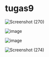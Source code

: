 # tugas9
 ![Screenshot (270)](https://user-images.githubusercontent.com/81528179/125190514-c9cb8800-e267-11eb-8b02-5796cbe876f3.png)


![image](https://user-images.githubusercontent.com/81528179/125190543-e962b080-e267-11eb-9c84-41722c30ba6e.png)


![image](https://user-images.githubusercontent.com/81528179/125190555-f1225500-e267-11eb-9a7f-2436e91527d5.png)


![Screenshot (274)](https://user-images.githubusercontent.com/81528179/125190613-3e062b80-e268-11eb-8cfb-d2d641caa510.png)
